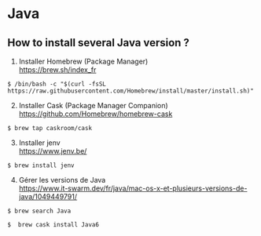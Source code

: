 Java
==

How to install several Java version ?
-

1. Installer Homebrew (Package Manager)   
https://brew.sh/index_fr
<pre><code>$ /bin/bash -c "$(curl -fsSL https://raw.githubusercontent.com/Homebrew/install/master/install.sh)"</code></pre>

2. Installer Cask (Package Manager Companion)   
https://github.com/Homebrew/homebrew-cask
<pre><code>$ brew tap caskroom/cask</code></pre>

3. Installer jenv   
https://www.jenv.be/
<pre><code>$ brew install jenv</code></pre>

4. Gérer les versions de Java   
https://www.it-swarm.dev/fr/java/mac-os-x-et-plusieurs-versions-de-java/1049449791/
<pre><code>$ brew search Java</code></pre>
<pre><code>$  brew cask install Java6</code></pre>
